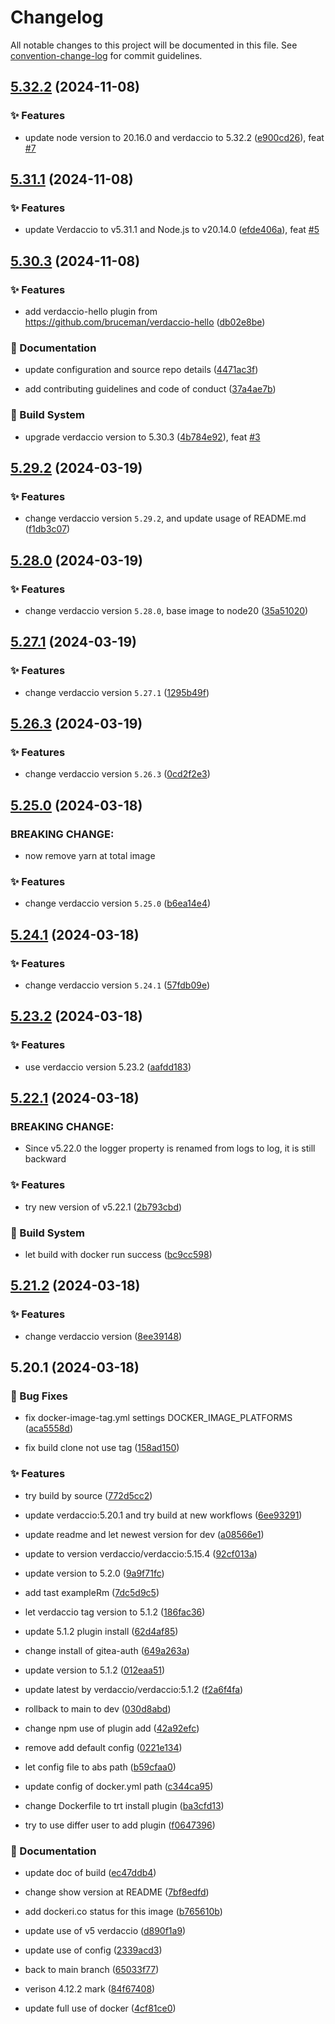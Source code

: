 # Changelog

All notable changes to this project will be documented in this file. See [convention-change-log](https://github.com/convention-change/convention-change-log) for commit guidelines.

## [5.32.2](https://github.com/sinlov/docker-verdaccio-gitea-auth/compare/5.31.1...v5.32.2) (2024-11-08)

### ✨ Features

* update node version to 20.16.0 and verdaccio to 5.32.2 ([e900cd26](https://github.com/sinlov/docker-verdaccio-gitea-auth/commit/e900cd26ff24059dec1034ba5ccb3a4cd2a04cdb)), feat [#7](https://github.com/sinlov/docker-verdaccio-gitea-auth/issues/7)

## [5.31.1](https://github.com/sinlov/docker-verdaccio-gitea-auth/compare/5.30.3...v5.31.1) (2024-11-08)

### ✨ Features

* update Verdaccio to v5.31.1 and Node.js to v20.14.0 ([efde406a](https://github.com/sinlov/docker-verdaccio-gitea-auth/commit/efde406aeec22cb6bfb54dc7d780cb393d0d810e)), feat [#5](https://github.com/sinlov/docker-verdaccio-gitea-auth/issues/5)

## [5.30.3](https://github.com/sinlov/docker-verdaccio-gitea-auth/compare/5.29.2...v5.30.3) (2024-11-08)

### ✨ Features

* add verdaccio-hello plugin from https://github.com/bruceman/verdaccio-hello ([db02e8be](https://github.com/sinlov/docker-verdaccio-gitea-auth/commit/db02e8bee493f351322ecc106f5f09f80de9e8d7))

### 📝 Documentation

* update configuration and source repo details ([4471ac3f](https://github.com/sinlov/docker-verdaccio-gitea-auth/commit/4471ac3ffff53b16ecc4211ce5a9ee1d02b37a97))

* add contributing guidelines and code of conduct ([37a4ae7b](https://github.com/sinlov/docker-verdaccio-gitea-auth/commit/37a4ae7bcf18a7fe39336b7155ff6a391ea7c7aa))

### 👷‍ Build System

* upgrade verdaccio version to 5.30.3 ([4b784e92](https://github.com/sinlov/docker-verdaccio-gitea-auth/commit/4b784e921ee3ba8a093b94abc5bfed9ddff1e4a5)), feat [#3](https://github.com/sinlov/docker-verdaccio-gitea-auth/issues/3)

## [5.29.2](https://github.com/sinlov/docker-verdaccio-gitea-auth/compare/5.28.0...v5.29.2) (2024-03-19)

### ✨ Features

* change verdaccio version `5.29.2`, and update usage of README.md ([f1db3c07](https://github.com/sinlov/docker-verdaccio-gitea-auth/commit/f1db3c07d986fdaa257b1ee586ad13b9074b8722))

## [5.28.0](https://github.com/sinlov/docker-verdaccio-gitea-auth/compare/5.27.1...v5.28.0) (2024-03-19)

### ✨ Features

* change verdaccio version `5.28.0`, base image to node20 ([35a51020](https://github.com/sinlov/docker-verdaccio-gitea-auth/commit/35a51020a12107dde50b70fd672f1b2e537c6fa9))

## [5.27.1](https://github.com/sinlov/docker-verdaccio-gitea-auth/compare/5.26.3...v5.27.1) (2024-03-19)

### ✨ Features

* change verdaccio version `5.27.1` ([1295b49f](https://github.com/sinlov/docker-verdaccio-gitea-auth/commit/1295b49f16fc5b8c6f3a9e163d7d51c69df06c7e))

## [5.26.3](https://github.com/sinlov/docker-verdaccio-gitea-auth/compare/5.25.0...v5.26.3) (2024-03-19)

### ✨ Features

* change verdaccio version `5.26.3` ([0cd2f2e3](https://github.com/sinlov/docker-verdaccio-gitea-auth/commit/0cd2f2e317aae340b8004bfedfc93a7459650dde))

## [5.25.0](https://github.com/sinlov/docker-verdaccio-gitea-auth/compare/5.24.1...v5.25.0) (2024-03-18)

### BREAKING CHANGE:

* now remove yarn at total image

### ✨ Features

* change verdaccio version `5.25.0` ([b6ea14e4](https://github.com/sinlov/docker-verdaccio-gitea-auth/commit/b6ea14e4bb92256a6731e6fe4d0b10f87cbd4890))

## [5.24.1](https://github.com/sinlov/docker-verdaccio-gitea-auth/compare/5.23.2...v5.24.1) (2024-03-18)

### ✨ Features

* change verdaccio version `5.24.1` ([57fdb09e](https://github.com/sinlov/docker-verdaccio-gitea-auth/commit/57fdb09e941ea2a347094f3dd3eaca8cfe69f8d8))

## [5.23.2](https://github.com/sinlov/docker-verdaccio-gitea-auth/compare/5.22.1...v5.23.2) (2024-03-18)

### ✨ Features

* use verdaccio version 5.23.2 ([aafdd183](https://github.com/sinlov/docker-verdaccio-gitea-auth/commit/aafdd1830c50503f3b4277386cd5e75cdbf869fa))

## [5.22.1](https://github.com/sinlov/docker-verdaccio-gitea-auth/compare/5.21.2...v5.22.1) (2024-03-18)

### BREAKING CHANGE:

* Since v5.22.0 the logger property is renamed from logs to log, it is still backward

### ✨ Features

* try new version of v5.22.1 ([2b793cbd](https://github.com/sinlov/docker-verdaccio-gitea-auth/commit/2b793cbdc7517c4517496b7d86d956501ab067e3))

### 👷‍ Build System

* let build with docker run success ([bc9cc598](https://github.com/sinlov/docker-verdaccio-gitea-auth/commit/bc9cc5983f16f1c6b128fa993d399af99c716299))

## [5.21.2](https://github.com/sinlov/docker-verdaccio-gitea-auth/compare/5.20.1...v5.21.2) (2024-03-18)

### ✨ Features

* change verdaccio version ([8ee39148](https://github.com/sinlov/docker-verdaccio-gitea-auth/commit/8ee39148909a92593321a365a6eede53d144d09b))

## 5.20.1 (2024-03-18)

### 🐛 Bug Fixes

* fix docker-image-tag.yml settings DOCKER_IMAGE_PLATFORMS ([aca5558d](https://github.com/sinlov/docker-verdaccio-gitea-auth/commit/aca5558db7590fe2015ead67180dd87b32870d92))

* fix build clone not use tag ([158ad150](https://github.com/sinlov/docker-verdaccio-gitea-auth/commit/158ad150bcb6d9b9ba031bb897c26b5c9e547024))

### ✨ Features

* try build by source ([772d5cc2](https://github.com/sinlov/docker-verdaccio-gitea-auth/commit/772d5cc221016c45869c3817523859f7b87d1e2e))

* update verdaccio:5.20.1 and try build at new workflows ([6ee93291](https://github.com/sinlov/docker-verdaccio-gitea-auth/commit/6ee93291d81b085c63cc82beb45dd3aed3799ae3))

* update readme and let newest version for dev ([a08566e1](https://github.com/sinlov/docker-verdaccio-gitea-auth/commit/a08566e1ec640056511a568f3406d25c270bdb3c))

* update to version verdaccio/verdaccio:5.15.4 ([92cf013a](https://github.com/sinlov/docker-verdaccio-gitea-auth/commit/92cf013a4cea1c3ecb2dc7391fb994b1365e6c14))

* update version to 5.2.0 ([9a9f71fc](https://github.com/sinlov/docker-verdaccio-gitea-auth/commit/9a9f71fc066e8b6c4cc60678b6fc2d10102bd915))

* add tast exampleRm ([7dc5d9c5](https://github.com/sinlov/docker-verdaccio-gitea-auth/commit/7dc5d9c58b85bd4afacee1104b4fbc527bc640d4))

* let verdaccio tag version to 5.1.2 ([186fac36](https://github.com/sinlov/docker-verdaccio-gitea-auth/commit/186fac369773ce61ad381544d40e93358a3da389))

* update 5.1.2 plugin install ([62d4af85](https://github.com/sinlov/docker-verdaccio-gitea-auth/commit/62d4af853c11aab210ffd8c442053a6cf91c16ba))

* change install of gitea-auth ([649a263a](https://github.com/sinlov/docker-verdaccio-gitea-auth/commit/649a263ab24a238cb0adbea5534789a4e2bd8f6d))

* update version to 5.1.2 ([012eaa51](https://github.com/sinlov/docker-verdaccio-gitea-auth/commit/012eaa51d0192e87ef23f0037a829ed21364782d))

* update latest by verdaccio/verdaccio:5.1.2 ([f2a6f4fa](https://github.com/sinlov/docker-verdaccio-gitea-auth/commit/f2a6f4fa21f6fea6f5092eb3c0143e620941b23e))

* rollback to main to dev ([030d8abd](https://github.com/sinlov/docker-verdaccio-gitea-auth/commit/030d8abdbcf95b02d595063972f5edb51467cbbd))

* change npm use of plugin add ([42a92efc](https://github.com/sinlov/docker-verdaccio-gitea-auth/commit/42a92efc8346228f303b01590cc0311c8a349d01))

* remove add default config ([0221e134](https://github.com/sinlov/docker-verdaccio-gitea-auth/commit/0221e134a07d667f876356518f35829cdaa62ba7))

* let config file to abs path ([b59cfaa0](https://github.com/sinlov/docker-verdaccio-gitea-auth/commit/b59cfaa068b083f33b34161b6c18db08a83c6158))

* update config of docker.yml path ([c344ca95](https://github.com/sinlov/docker-verdaccio-gitea-auth/commit/c344ca9546f95b3969ce9b15f323103ba03db77a))

* change Dockerfile to trt install plugin ([ba3cfd13](https://github.com/sinlov/docker-verdaccio-gitea-auth/commit/ba3cfd13e7ade354dde4eac6c7e57d02dd89d707))

* try to use differ user to add plugin ([f0647396](https://github.com/sinlov/docker-verdaccio-gitea-auth/commit/f06473968319a6c5134a4ace13faae35ecf6e249))

### 📝 Documentation

* update doc of build ([ec47ddb4](https://github.com/sinlov/docker-verdaccio-gitea-auth/commit/ec47ddb4e1ca18c1db656d61f222e67a06e645fd))

* change show version at README ([7bf8edfd](https://github.com/sinlov/docker-verdaccio-gitea-auth/commit/7bf8edfd48d61549347902624ce44085265029c9))

* add dockeri.co status for this image ([b765610b](https://github.com/sinlov/docker-verdaccio-gitea-auth/commit/b765610b6ed091cb9aa5011dbf5e322926b6f9e6))

* update use of v5 verdaccio ([d890f1a9](https://github.com/sinlov/docker-verdaccio-gitea-auth/commit/d890f1a945483afcc7c3cc82c317475ff440bbef))

* update use of config ([2339acd3](https://github.com/sinlov/docker-verdaccio-gitea-auth/commit/2339acd346cba3cc408163b9ad4cbfac33ff4295))

* back to main branch ([65033f77](https://github.com/sinlov/docker-verdaccio-gitea-auth/commit/65033f777bab466fcd53eed2ac81cf3d8bafd1ac))

* verison 4.12.2 mark ([84f67408](https://github.com/sinlov/docker-verdaccio-gitea-auth/commit/84f6740846cd80f88eed893a1a10ba817ae7d33b))

* update full use of docker ([4cf81ce0](https://github.com/sinlov/docker-verdaccio-gitea-auth/commit/4cf81ce09e49b3fd7a382e82577b0433245888dd))
